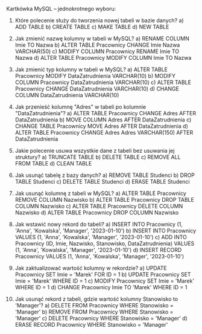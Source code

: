 Kartkówka MySQL – jednokrotnego wyboru:
1. Które polecenie służy do tworzenia nowej tabeli w bazie danych?
a) ADD TABLE
b) CREATE TABLE
c) MAKE TABLE
d) NEW TABLE

2. Jak zmienić nazwę kolumny w tabeli w MySQL?
a) RENAME COLUMN Imie TO Nazwa
b) ALTER TABLE Pracownicy CHANGE Imie Nazwa VARCHAR(50)
c) MODIFY COLUMN Pracownicy RENAME Imie TO Nazwa
d) ALTER TABLE Pracownicy MODIFY COLUMN Imie TO Nazwa

3. Jak zmienić typ kolumny w tabeli w MySQL?
a) ALTER TABLE Pracownicy MODIFY DataZatrudnienia VARCHAR(10)
b) MODIFY COLUMN Pracownicy DataZatrudnienia VARCHAR(10)
c) ALTER TABLE Pracownicy CHANGE DataZatrudnienia VARCHAR(10)
d) CHANGE COLUMN DataZatrudnienia VARCHAR(10)

4. Jak przenieść kolumnę "Adres" w tabeli po kolumnie "DataZatrudnienia"?
a) ALTER TABLE Pracownicy CHANGE Adres AFTER DataZatrudnienia
b) MOVE COLUMN Adres AFTER DataZatrudnienia
c) CHANGE TABLE Pracownicy MOVE Adres AFTER DataZatrudnienia
d) ALTER TABLE Pracownicy CHANGE Adres Adres VARCHAR(150) AFTER DataZatrudnienia

5. Jakie polecenie usuwa wszystkie dane z tabeli bez usuwania jej struktury?
a) TRUNCATE TABLE
b) DELETE TABLE
c) REMOVE ALL FROM TABLE
d) CLEAN TABLE

6. Jak usunąć tabelę z bazy danych?
a) REMOVE TABLE Studenci
b) DROP TABLE Studenci
c) DELETE TABLE Studenci
d) ERASE TABLE Studenci

7. Jak usunąć kolumnę z tabeli w MySQL?
a) ALTER TABLE Pracownicy REMOVE COLUMN Nazwisko
b) ALTER TABLE Pracownicy DROP TABLE COLUMN Nazwisko
c) ALTER TABLE Pracownicy DELETE COLUMN Nazwisko
d) ALTER TABLE Pracownicy DROP COLUMN Nazwisko

8. Jak wstawić nowy rekord do tabeli?
a) INSERT INTO Pracownicy (1, 'Anna', 'Kowalska', 'Manager', '2023-01-10')
b) INSERT INTO Pracownicy VALUES (1, 'Anna', 'Kowalska', 'Manager', '2023-01-10')
c) ADD INTO Pracownicy (ID, Imie, Nazwisko, Stanowisko, DataZatrudnienia) VALUES (1, 'Anna', 'Kowalska', 'Manager', '2023-01-10')
d) INSERT RECORD Pracownicy VALUES (1, 'Anna', 'Kowalska', 'Manager', '2023-01-10')

9. Jak zaktualizować wartość kolumny w rekordzie?
a) UPDATE Pracownicy SET Imie = 'Marek' FOR ID = 1
b) UPDATE Pracownicy SET Imie = 'Marek' WHERE ID = 1
c) MODIFY Pracownicy SET Imie = 'Marek' WHERE ID = 1
d) CHANGE Pracownicy Imie TO 'Marek' WHERE ID = 1

10. Jak usunąć rekord z tabeli, gdzie wartość kolumny Stanowisko to 'Manager'?
a) DELETE FROM Pracownicy WHERE Stanowisko = 'Manager'
b) REMOVE FROM Pracownicy WHERE Stanowisko = 'Manager'
c) DELETE Pracownicy WHERE Stanowisko = 'Manager'
d) ERASE RECORD Pracownicy WHERE Stanowisko = 'Manager'
